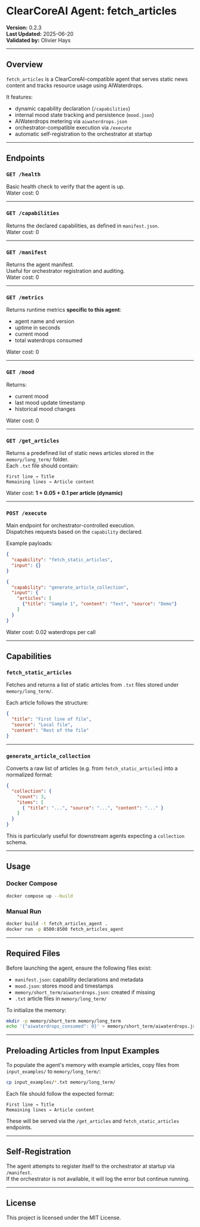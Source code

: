 # ClearCoreAI Agent: fetch_articles

**Version:** 0.2.3  
**Last Updated:** 2025-06-20  
**Validated by:** Olivier Hays  

---

## Overview

`fetch_articles` is a ClearCoreAI-compatible agent that serves static news content and tracks resource usage using AIWaterdrops.

It features:

- dynamic capability declaration (`/capabilities`)
- internal mood state tracking and persistence (`mood.json`)
- AIWaterdrops metering via `aiwaterdrops.json`
- orchestrator-compatible execution via `/execute`
- automatic self-registration to the orchestrator at startup

---

## Endpoints

### `GET /health`

Basic health check to verify that the agent is up.  
Water cost: 0

---

### `GET /capabilities`

Returns the declared capabilities, as defined in `manifest.json`.  
Water cost: 0

---

### `GET /manifest`

Returns the agent manifest.  
Useful for orchestrator registration and auditing.  
Water cost: 0

---

### `GET /metrics`

Returns runtime metrics **specific to this agent**:

- agent name and version  
- uptime in seconds  
- current mood  
- total waterdrops consumed  

Water cost: 0

---

### `GET /mood`

Returns:

- current mood  
- last mood update timestamp  
- historical mood changes  

Water cost: 0

---

### `GET /get_articles`

Returns a predefined list of static news articles stored in the `memory/long_term/` folder.  
Each `.txt` file should contain:

```
First line → Title  
Remaining lines → Article content
```

Water cost: **1 + 0.05 + 0.1 per article (dynamic)**

---

### `POST /execute`

Main endpoint for orchestrator-controlled execution.  
Dispatches requests based on the `capability` declared.

Example payloads:

```json
{
  "capability": "fetch_static_articles",
  "input": {}
}
```

```json
{
  "capability": "generate_article_collection",
  "input": {
    "articles": [
      {"title": "Sample 1", "content": "Text", "source": "Demo"}
    ]
  }
}
```

Water cost: 0.02 waterdrops per call

---

## Capabilities

### `fetch_static_articles`

Fetches and returns a list of static articles from `.txt` files stored under `memory/long_term/`.

Each article follows the structure:

```json
{
  "title": "First line of file",
  "source": "Local file",
  "content": "Rest of the file"
}
```

---

### `generate_article_collection`

Converts a raw list of articles (e.g. from `fetch_static_articles`) into a normalized format:

```json
{
  "collection": {
    "count": 3,
    "items": [
      { "title": "...", "source": "...", "content": "..." }
    ]
  }
}
```

This is particularly useful for downstream agents expecting a `collection` schema.

---

## Usage

### Docker Compose

```bash
docker compose up --build
```

### Manual Run

```bash
docker build -t fetch_articles_agent .
docker run -p 8500:8500 fetch_articles_agent
```

---

## Required Files

Before launching the agent, ensure the following files exist:

- `manifest.json`: capability declarations and metadata  
- `mood.json`: stores mood and timestamps  
- `memory/short_term/aiwaterdrops.json`: created if missing  
- `.txt` article files in `memory/long_term/`  

To initialize the memory:

```bash
mkdir -p memory/short_term memory/long_term
echo '{"aiwaterdrops_consumed": 0}' > memory/short_term/aiwaterdrops.json
```

---

## Preloading Articles from Input Examples

To populate the agent's memory with example articles, copy files from `input_examples/` to `memory/long_term/`:

```bash
cp input_examples/*.txt memory/long_term/
```

Each file should follow the expected format:

```
First line → Title  
Remaining lines → Article content
```

These will be served via the `/get_articles` and `fetch_static_articles` endpoints.

---

## Self-Registration

The agent attempts to register itself to the orchestrator at startup via `/manifest`.  
If the orchestrator is not available, it will log the error but continue running.

---

## License

This project is licensed under the MIT License.
